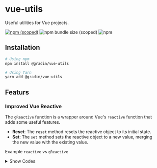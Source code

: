 # vue-utils

Useful utilities for Vue projects.

[![npm (scoped)](https://img.shields.io/npm/v/@gradin/vue-utils)](https://www.npmjs.com/package/@gradin/vue-utils)
![npm bundle size (scoped)](https://img.shields.io/bundlephobia/min/@gradin/vue-utils)
![npm](https://img.shields.io/npm/dt/@gradin/vue-utils)

## Installation

```sh
# Using npm
npm install @gradin/vue-utils

# Using Yarn
yarn add @gradin/vue-utils
```

## Featurs

### Improved Vue Reactive

The `gReactive` function is a wrapper around Vue's `reactive` function that adds some useful features.
- **Reset**: The `reset` method resets the reactive object to its initial state.
- **Set**: The `set` method sets the reactive object to a new value, merging the new value with the existing value.

Example `reactive` vs `gReactive`

<details>
<summary>Show Codes</summary>

```typescript
  // before
  import { reactive } from 'vue';
  const form = reactive({
    name: '',
    sku: '',
    description: '',
    price: 0,
    category_id: <number|null> null,
  })

  const resetForm = () => {
    form.name = '';
    form.sku = '';
    form.description = '';
    form.price = 0;
    form.category_id = null;
  }

  const setFormForUpdate = (product: Product) => {
    form.name = product.name;
    form.sku = product.sku;
    form.description = product.description;
    form.price = product.price;
    form.category_id = product.category_id;
  }

  const submitForm = () => {
    axios.post('/api/products', form)
      .then(response => {
        // handle success
      })
  }

  // after
  import { gReactive } from '@gradin/vue-utils';
  const form = gReactive({ // almost the same as vue reactive
    name: '',
    sku: '',
    description: '',
    price: 0,
    category_id: <number|null> null,
  })
  form.reset(); // reset the form
  form.set(product); // set the form for update

  const submitForm = () => { // exactly the same as before
    axios.post('/api/products', form)
      .then(response => {
        // handle success
      })
  }
```
</details>